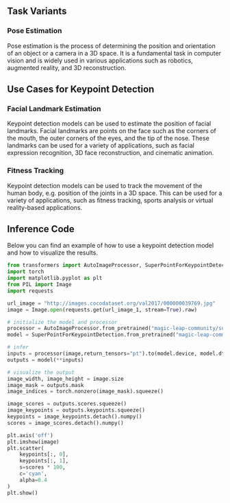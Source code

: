 
## Task Variants

### Pose Estimation

Pose estimation is the process of determining the position and orientation of an object or a camera in a 3D space. It is a fundamental task in computer vision and is widely used in various applications such as robotics, augmented reality, and 3D reconstruction.

## Use Cases for Keypoint Detection

### Facial Landmark Estimation

Keypoint detection models can be used to estimate the position of facial landmarks. Facial landmarks are points on the face such as the corners of the mouth, the outer corners of the eyes, and the tip of the nose. These landmarks can be used for a variety of applications, such as facial expression recognition, 3D face reconstruction, and cinematic animation.

### Fitness Tracking

Keypoint detection models can be used to track the movement of the human body, e.g. position of the joints in a 3D space. This can be used for a variety of applications, such as fitness tracking, sports analysis or virtual reality-based applications.

## Inference Code

Below you can find an example of how to use a keypoint detection model and how to visualize the results.

```python
from transformers import AutoImageProcessor, SuperPointForKeypointDetection
import torch
import matplotlib.pyplot as plt
from PIL import Image
import requests

url_image = "http://images.cocodataset.org/val2017/000000039769.jpg"
image = Image.open(requests.get(url_image_1, stream=True).raw)

# initialize the model and processor
processor = AutoImageProcessor.from_pretrained("magic-leap-community/superpoint")
model = SuperPointForKeypointDetection.from_pretrained("magic-leap-community/superpoint")

# infer
inputs = processor(image,return_tensors="pt").to(model.device, model.dtype)
outputs = model(**inputs)

# visualize the output
image_width, image_height = image.size  
image_mask = outputs.mask
image_indices = torch.nonzero(image_mask).squeeze()

image_scores = outputs.scores.squeeze()  
image_keypoints = outputs.keypoints.squeeze()  
keypoints = image_keypoints.detach().numpy()
scores = image_scores.detach().numpy()

plt.axis('off')
plt.imshow(image)
plt.scatter(
    keypoints[:, 0],  
    keypoints[:, 1],   
    s=scores * 100,    
    c='cyan',          
    alpha=0.4       
)
plt.show()
```
